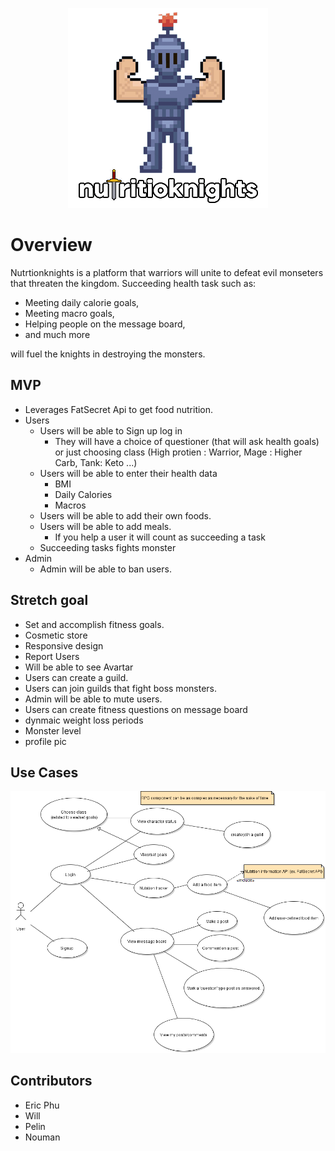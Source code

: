 
<p align="center">
<img src=img/logobetter.png/>
  </p>

# Overview

Nutrtionknights is a platform that warriors will unite to defeat evil monseters that threaten the kingdom.
Succeeding health task such as: 
- Meeting daily calorie goals, 
- Meeting macro goals,
- Helping people on the message board,
- and much more

will fuel the knights in destroying the monsters.

## MVP

- Leverages FatSecret Api to get food nutrition.
- Users
  - Users will be able to Sign up log in
    - They will have a choice of questioner (that will ask health goals) or just choosing class (High protien : Warrior, Mage : Higher Carb, Tank: Keto ...)
  - Users will be able to enter their health data
    - BMI
    - Daily Calories
    - Macros
  - Users will be able to add their own foods.
  - Users will be able to add meals.
    - If you help a user it will count as succeeding a task
  - Succeeding tasks fights monster
- Admin
  - Admin will be able to ban users.
## Stretch goal
 - Set and accomplish fitness goals.
- Cosmetic store
- Responsive design
- Report Users
- Will be able to see Avartar
- Users can create a guild.
- Users can join guilds that fight boss monsters.
- Admin will be able to mute users.
- Users can create fitness questions on message board
- dynmaic weight loss periods
- Monster level
- profile pic

## Use Cases
![](img/nutritioknights_user_use_cases.png)

## Contributors
- Eric Phu
- Will
- Pelin
- Nouman

